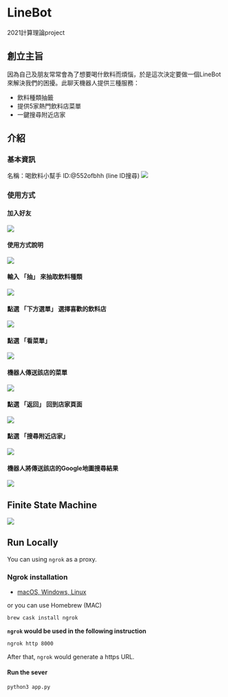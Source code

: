 # LineBot
2021計算理論project
## 創立主旨
因為自己及朋友常常會為了想要喝什飲料而煩惱，於是這次決定要做一個LineBot來解決我們的困擾。此聊天機器人提供三種服務：

* 飲料種類抽籤
* 提供5家熱門飲料店菜單
* 一鍵搜尋附近店家

## 介紹
### 基本資訊
名稱：喝飲料小幫手
ID:@552ofbhh (line ID搜尋)
![](https://i.imgur.com/A02oi6N.jpg)

### 使用方式
#### 加入好友
![](https://i.imgur.com/bFfF1if.png)
#### 使用方式說明
![](https://i.imgur.com/zFXc6fy.jpg)

#### 輸入 「抽」 來抽取飲料種類
![](https://i.imgur.com/KySckyR.jpg)

#### 點選 「下方選單」 選擇喜歡的飲料店
![](https://i.imgur.com/qN3rHvo.jpg)

#### 點選 「看菜單」
![](https://i.imgur.com/DWB7wcI.jpg)

#### 機器人傳送該店的菜單
![](https://i.imgur.com/SSc5AfW.jpg)

#### 點選 「返回」 回到店家頁面
![](https://i.imgur.com/hv1SbDl.jpg)

#### 點選 「搜尋附近店家」
![](https://i.imgur.com/kpq9DaF.jpg)

#### 機器人將傳送該店的Google地圖搜尋結果
![](https://i.imgur.com/gKDASL3.jpg)


## Finite State Machine
![](https://i.imgur.com/YOKkp4V.jpg)


## Run Locally
You can using `ngrok` as a proxy.

### Ngrok installation
* [ macOS, Windows, Linux](https://ngrok.com/download)

or you can use Homebrew (MAC)
```sh
brew cask install ngrok
```

**`ngrok` would be used in the following instruction**

```sh
ngrok http 8000
```

After that, `ngrok` would generate a https URL.

#### Run the sever

```sh
python3 app.py
```
